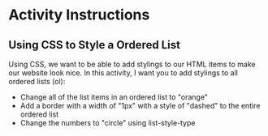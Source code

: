 # Activity Instructions

## Using CSS to Style a Ordered List

Using CSS, we want to be able to add stylings to our HTML items to make our website look nice. In this activity, I want you to add stylings to all ordered lists (ol):

- Change all of the list items in an ordered list to "orange"
- Add a border with a width of "1px" with a style of "dashed" to the entire ordered list
- Change the numbers to "circle" using list-style-type
